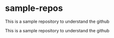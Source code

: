 # sample-repos
This is a sample repository to understand the github 


This is a sample repository to understand the github
